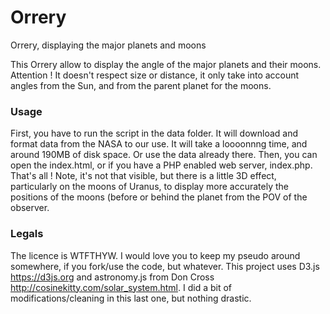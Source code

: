 # Orrery
Orrery, displaying the major planets and moons

This Orrery allow to display the angle of the major planets and their moons.
Attention ! It doesn't respect size or distance, it only take into account angles from the Sun, and from the parent planet for the moons.

### Usage
First, you have to run the script in the data folder. It will download and format data from the NASA to our use. It will take a loooonnng time, and around 190MB of disk space. Or use the data already there.
Then, you can open the index.html, or if you have a PHP enabled web server, index.php.
That's all !
Note, it's not that visible, but there is a little 3D effect, particularly on the moons of Uranus, to display more accurately the positions of the moons (before or behind the planet from the POV of the observer.

### Legals
The licence is WTFTHYW. I would love you to keep my pseudo around somewhere, if you fork/use the code, but whatever.
This project uses D3.js https://d3js.org and astronomy.js from Don Cross http://cosinekitty.com/solar_system.html. I did a bit of modifications/cleaning in this last one, but nothing drastic.
